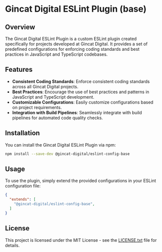 # Gincat Digital ESLint Plugin (base)

## Overview

The Gincat Digital ESLint Plugin is a custom ESLint plugin created specifically for projects developed at Gincat Digital. It provides a set of predefined configurations for enforcing coding standards and best practices in JavaScript and TypeScript codebases.

## Features

- **Consistent Coding Standards**: Enforce consistent coding standards across all Gincat Digital projects.
- **Best Practices**: Encourage the use of best practices and patterns in JavaScript and TypeScript development.
- **Customizable Configurations**: Easily customize configurations based on project requirements.
- **Integration with Build Pipelines**: Seamlessly integrate with build pipelines for automated code quality checks.

## Installation

You can install the Gincat Digital ESLint Plugin via npm:

```bash
npm install --save-dev @gincat-digital/eslint-config-base
```

## Usage

To use the plugin, simply extend the provided configurations in your ESLint configuration file:

```json
{
  "extends": [
    "@gincat-digital/eslint-config-base",
  ]
}
```

## License

This project is licensed under the MIT License - see the [LICENSE.txt](LICENSE.txt) file for details.
